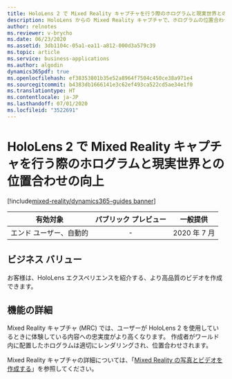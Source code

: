 ```yaml
---
title: HoloLens 2 で Mixed Reality キャプチャを行う際のホログラムと現実世界との位置合わせの向上
description: HoloLens からの Mixed Reality キャプチャで、ホログラムの位置合わせが向上し、ユーザーがデバイスで体験している内容が反映されます。
author: relnotes
ms.reviewer: v-brycho
ms.date: 06/23/2020
ms.assetid: 3db1104c-05a1-ea11-a812-000d3a579c39
ms.topic: article
ms.service: business-applications
ms.author: algodin
dynamics365pdf: true
ms.openlocfilehash: ef38353801b35e52a8964f7504c450ce38a971e4
ms.sourcegitcommit: b4383db1666141e3c62ef493ca522cd5ae34e1f0
ms.translationtype: HT
ms.contentlocale: ja-JP
ms.lasthandoff: 07/01/2020
ms.locfileid: "3522691"
---
```

# <a name="improved-hologram-alignment-with-real-world-during-mixed-reality-capture-on-hololens-2"></a>HoloLens 2 で Mixed Reality キャプチャを行う際のホログラムと現実世界との位置合わせの向上
[!include[mixed-reality/dynamics365-guides banner](../includes/mixed-reality/dynamics365-guides.md)]

| 有効対象    |  パブリック プレビュー | 一般提供 | 
| ---------- | :----------: |:----------: |
|エンド ユーザー、自動的|-| 2020 年 7 月|


## <a name="business-value"></a>ビジネス バリュー
<!-- bv start -->
お客様は、HoloLens エクスペリエンスを紹介する、より高品質のビデオを作成できます。
<!-- bv end -->



## <a name="feature-details"></a>機能の詳細
<!--feature detail start -->
Mixed Reality キャプチャ (MRC) では、ユーザーが HoloLens 2 を使用しているときに体験している内容への忠実度がより高くなります。 作成者がワールド内に配置したホログラムは適切にレンダリングされ、位置合わせされます。

Mixed Reality キャプチャの詳細については、「[Mixed Reality の写真とビデオを作成する](https://docs.microsoft.com/hololens/holographic-photos-and-videos)」を参照してください。
<!--feature detail end -->









